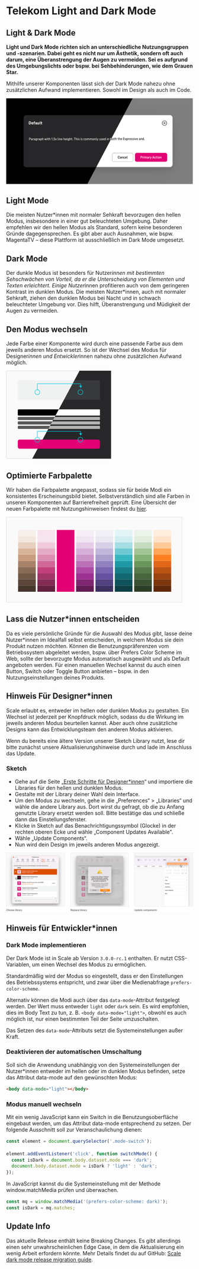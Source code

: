 # Telekom Light and Dark Mode

## Light & Dark Mode

**Light und Dark Mode richten sich an unterschiedliche Nutzungsgruppen und -szenarien. Dabei geht es nicht nur um Ästhetik, sondern oft auch darum, eine Überanstrengung der Augen zu vermeiden. Sei es aufgrund des Umgebungslichts oder bspw. bei Sehbehinderungen, wie dem Grauen Star.**

Mithilfe unserer Komponenten lässt sich der Dark Mode nahezu ohne zusätzlichen Aufwand implementieren. Sowohl im Design als auch im Code.

![Dark mode example modal](assets/dark-mode-example-modal.png)

## Light Mode

Die meisten Nutzer\*innen mit normaler Sehkraft bevorzugen den hellen Modus, insbesondere in einer gut beleuchteten Umgebung. Daher empfehlen wir den hellen Modus als Standard, sofern keine besonderen Gründe dagegensprechen. Es gibt aber auch Ausnahmen, wie bspw. MagentaTV – diese Plattform ist ausschließlich im Dark Mode umgesetzt.

## Dark Mode

Der dunkle Modus ist besonders für Nutzer*innen mit bestimmten Sehschwächen von Vorteil, da er die Unterscheidung von Elementen und Texten erleichtert. Einige Nutzer*innen profitieren auch von dem geringeren Kontrast im dunklen Modus. Die meisten Nutzer\*innen, auch mit normaler Sehkraft, ziehen den dunklen Modus bei Nacht und in schwach beleuchteter Umgebung vor. Dies hilft, Überanstrengung und Müdigkeit der Augen zu vermeiden.

## Den Modus wechseln

Jede Farbe einer Komponente wird durch eine passende Farbe aus dem jeweils anderen Modus ersetzt. So ist der Wechsel des Modus für Designer*innen und Entwickler*innen nahezu ohne zusätzlichen Aufwand möglich.

![Dark mode example shapes](assets/dark-mode-example-shapes.png)

## Optimierte Farbpalette

Wir haben die Farbpalette angepasst, sodass sie für beide Modi ein konsistentes Erscheinungsbild bietet. Selbstverständlich sind alle Farben in unseren Komponenten auf Barrierefreiheit geprüft. Eine Übersicht der neuen Farbpalette mit Nutzungshinweisen findest du [hier](./?path=/docs/guidelines-colors--page).

![Dark mode example palette](assets/dark-mode-example-palette.png)

## Lass die Nutzer\*innen entscheiden

Da es viele persönliche Gründe für die Auswahl des Modus gibt, lasse deine Nutzer\*innen im Idealfall selbst entscheiden, in welchem Modus sie dein Produkt nutzen möchten. Können die Benutzungspräferenzen vom Betriebssystem abgeleitet werden, bspw. über Prefers Color Scheme im Web, sollte der bevorzugte Modus automatisch ausgewählt und als Default angeboten werden. Für einen manuellen Wechsel kannst du auch einen Button, Switch oder Toggle Button anbieten – bspw. in den Nutzungseinstellungen deines Produkts.

## Hinweis Für Designer\*innen

Scale erlaubt es, entweder im hellen oder dunklen Modus zu gestalten. Ein Wechsel ist jederzeit per Knopfdruck möglich, sodass du die Wirkung im jeweils anderen Modus beurteilen kannst. Aber auch ohne zusätzliche Designs kann das Entwicklungsteam den anderen Modus aktivieren.

Wenn du bereits eine ältere Version unserer Sketch Library nutzt, lese dir bitte zunächst unsere Aktualisierungshinweise durch und lade im Anschluss das Update.

### Sketch

- Gehe auf die Seite „<a href="./?path=/docs/setup-info-getting-started-for-designers--page">Erste Schritte für Designer\*innen</a>“ und importiere die Libraries für den hellen und dunklen Modus.
- Gestalte mit der Library deiner Wahl dein Interface.
- Um den Modus zu wechseln, gehe in die „Preferences“ > „Libraries“ und wähle die andere Library aus. Dort wirst du gefragt, ob die zu Anfang genutzte Library ersetzt werden soll. Bitte bestätige das und schließe dann das Einstellungsfenster.
- Klicke in Sketch auf das Benachrichtigungssymbol (Glocke) in der rechten oberen Ecke und wähle „Component Updates Available".
- Wähle „Update Components“.
- Nun wird dein Design im jeweils anderen Modus angezeigt.

![Dark mode sketch modes](assets/dark-mode-sketch-modes-en.png)

## Hinweis für Entwickler\*innen

### Dark Mode implementieren

Der Dark Mode ist in Scale ab Version `3.0.0-rc.1` enthalten. Er nutzt CSS-Variablen, um einen Wechsel des Modus zu ermöglichen.

Standardmäßig wird der Modus so eingestellt, dass er den Einstellungen des Betriebssystems entspricht, und zwar über die Medienabfrage `prefers-color-scheme`.

Alternativ können die Modi auch über das `data-mode`-Attribut festgelegt werden. Der Wert muss entweder `light` oder `dark` sein. Es wird empfohlen, dies im Body Text zu tun, z. B. `<body data-mode="light">`, obwohl es auch möglich ist, nur einen bestimmten Teil der Seite umzuschalten.

Das Setzen des `data-mode`-Attributs setzt die Systemeinstellungen außer Kraft.

### Deaktivieren der automatischen Umschaltung

Soll sich die Anwendung unabhängig von den Systemeinstellungen der Nutzer\*innen entweder im hellen oder im dunklen Modus befinden, setze das Attribut data-mode auf den gewünschten Modus:

```html
<body data-mode="light"></body>
```

### Modus manuell wechseln

Mit ein wenig JavaScript kann ein Switch in die Benutzungsoberfläche eingebaut werden, um das Attribut data-mode entsprechend zu setzen. Der folgende Ausschnitt soll zur Veranschaulichung dienen:

```js
const element = document.querySelector('.mode-switch');

element.addEventListener('click', function switchMode() {
  const isDark = document.body.dataset.mode === 'dark';
  document.body.dataset.mode = isDark ? 'light' : 'dark';
});
```

In JavaScript kannst du die Systemeinstellung mit der Methode window.matchMedia prüfen und überwachen.

```js
const mq = window.matchMedia('(prefers-color-scheme: dark)');
const isDark = mq.matches;
```

## Update Info

Das aktuelle Release enthält keine Breaking Changes. Es gibt allerdings einen sehr unwahrscheinlichen Edge Case, in dem die Aktualisierung ein wenig Arbeit erfordern könnte. Mehr Details findet du auf GitHub: [Scale dark mode release migration guide](https://gist.github.com/acstll/904b65679f5bd1568f1ed8c4e66744f9).
